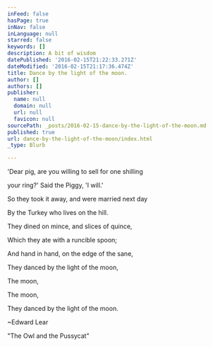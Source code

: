 ```yaml
---
inFeed: false
hasPage: true
inNav: false
inLanguage: null
starred: false
keywords: []
description: A bit of wisdom
datePublished: '2016-02-15T21:22:33.271Z'
dateModified: '2016-02-15T21:17:36.474Z'
title: Dance by the light of the moon.
author: []
authors: []
publisher:
  name: null
  domain: null
  url: null
  favicon: null
sourcePath: _posts/2016-02-15-dance-by-the-light-of-the-moon.md
published: true
url: dance-by-the-light-of-the-moon/index.html
_type: Blurb

---
```

'Dear pig, are you willing to sell for one shilling

your ring?' Said the Piggy, 'I will.'

So they took it away, and were married next day

By the Turkey who lives on the hill.

They dined on mince, and slices of quince,

Which they ate with a runcible spoon;

And hand in hand, on the edge of the sane,

They danced by the light of the moon,

The moon, 

The moon,

They danced by the light of the moon.

~Edward Lear

"The Owl and the Pussycat"